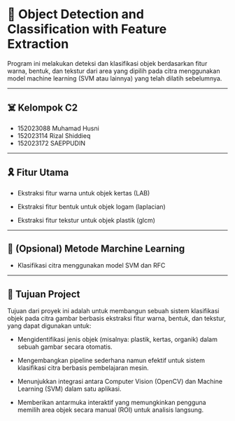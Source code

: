 # 🎈 Object Detection and Classification with Feature Extraction

Program ini melakukan deteksi dan klasifikasi objek berdasarkan fitur warna, bentuk, dan tekstur dari area yang dipilih pada citra menggunakan model machine learning (SVM atau lainnya) yang telah dilatih sebelumnya.

---
## ☠️ Kelompok C2 
- 152023088 Muhamad Husni 
- 152023114 Rizal Shiddieq
- 152023172 SAEPPUDIN

---

## 🎗️ Fitur Utama
- Ekstraksi fitur warna untuk objek kertas (LAB)

- Ekstraksi fitur bentuk untuk objek logam (laplacian)

- Ekstraksi fitur tekstur untuk objek plastik (glcm)

---

## 🎰 (Opsional) Metode Marchine Learning
- Klasifikasi citra menggunakan model SVM dan RFC

---

## 🎯 Tujuan Project
Tujuan dari proyek ini adalah untuk membangun sebuah sistem klasifikasi objek pada citra gambar berbasis ekstraksi fitur warna, bentuk, dan tekstur, yang dapat digunakan untuk:

- Mengidentifikasi jenis objek (misalnya: plastik, kertas, organik) dalam sebuah gambar secara otomatis.

- Mengembangkan pipeline sederhana namun efektif untuk sistem klasifikasi citra berbasis pembelajaran mesin.

- Menunjukkan integrasi antara Computer Vision (OpenCV) dan Machine Learning (SVM) dalam satu aplikasi.

- Memberikan antarmuka interaktif yang memungkinkan pengguna memilih area objek secara manual (ROI) untuk analisis langsung.
